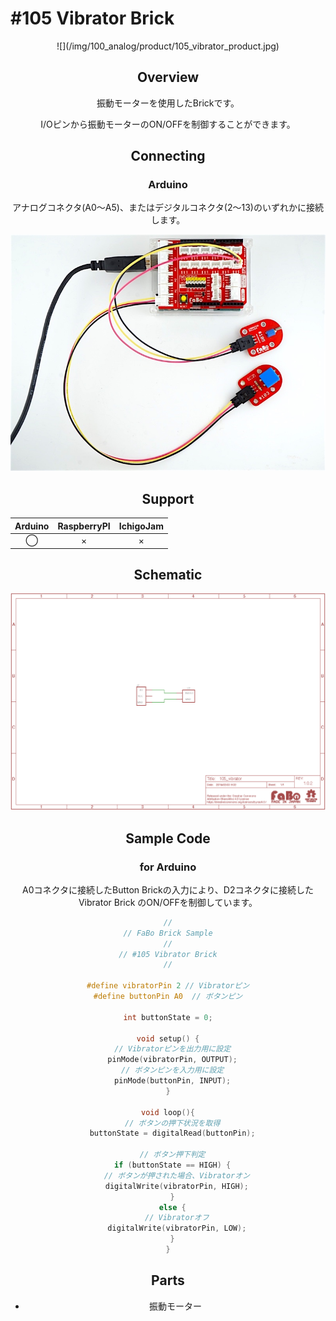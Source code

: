 # #105 Vibrator Brick

<center>![](/img/100_analog/product/105_vibrator_product.jpg)
<!--COLORME-->

## Overview
振動モーターを使用したBrickです。

I/Oピンから振動モーターのON/OFFを制御することができます。

## Connecting

### Arduino
アナログコネクタ(A0〜A5)、またはデジタルコネクタ(2〜13)のいずれかに接続します。

![](/img/100_analog/connect/105_vibrator_connect.jpg)

## Support
|Arduino|RaspberryPI|IchigoJam|
|:--:|:--:|:--:|
|◯|×|×|

## Schematic
![](/img/100_analog/schematic/105_vibrator_schematic.png)

## Sample Code
### for Arduino
A0コネクタに接続したButton Brickの入力により、D2コネクタに接続したVibrator Brick のON/OFFを制御しています。

```c
//
// FaBo Brick Sample
//
// #105 Vibrator Brick
//

#define vibratorPin 2 // Vibratorピン
#define buttonPin A0  // ボタンピン

int buttonState = 0;

void setup() {
  // Vibratorピンを出力用に設定
  pinMode(vibratorPin, OUTPUT);
  // ボタンピンを入力用に設定
  pinMode(buttonPin, INPUT);
}

void loop(){
  // ボタンの押下状況を取得
  buttonState = digitalRead(buttonPin);

  // ボタン押下判定
  if (buttonState == HIGH) {
    // ボタンが押された場合、Vibratorオン
    digitalWrite(vibratorPin, HIGH);
  }
  else {
    // Vibratorオフ
    digitalWrite(vibratorPin, LOW);
  }
}
```

## Parts
- 振動モーター

